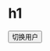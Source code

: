   
<!DOCTYPE html>
<html>
  <head>
    <meta charset="utf-8">
    <meta name="viewport" content="width=device-width, initial-scale=1">
    <title>Welcome to Firebase Hosting</title>
    <link rel="stylesheet" type="text/css" href="styles/style.css">
  </head>
  <body>
  	<h1>h1</h1>
    <button>切换用户</button>
   	<script src="scripts/main.js" type="text/javascript"></script>
  </body>
</html>
